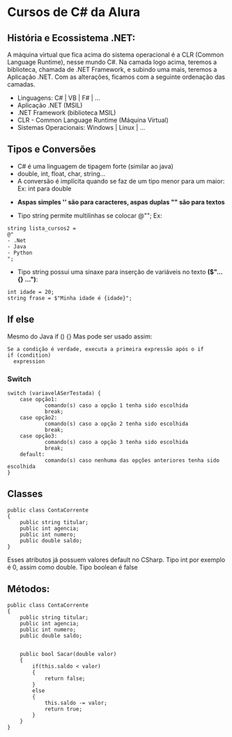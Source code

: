 # Cursos de C# da Alura

## História e Ecossistema .NET:

A máquina virtual que fica acima do sistema operacional é a CLR (Common Language Runtime), nesse mundo C#. 
Na camada logo acima, teremos a biblioteca, chamada de .NET Framework, e subindo uma mais, teremos a Aplicação .NET. 
Com as alterações, ficamos com a seguinte ordenação das camadas. 

- Linguagens: C# | VB | F# | ...
- Aplicação .NET (MSIL)
- .NET Framework (biblioteca MSIL)
- CLR - Common Language Runtime (Máquina Virtual)
- Sistemas Operacionais: Windows | Linux | ...

## Tipos e Conversões

- C# é uma linguagem de tipagem forte (similar ao java)
- double, int, float, char, string...
- A conversão é implícita quando se faz de um tipo menor para um maior:
Ex: int para double

* **Aspas simples '' são para caracteres, aspas duplas "" são para textos**
- Tipo string permite multilinhas se colocar @"";
Ex:
```
string lista_cursos2 = 
@"
- .Net
- Java
- Python
";
```
- Tipo string possui uma sinaxe para inserção de variáveis no texto **($"... {} ...")**:
```
int idade = 20;
string frase = $"Minha idade é {idade}";
```
## If else
Mesmo do Java if () {}
Mas pode ser usado assim:
```
Se a condição é verdade, executa a primeira expressão após o if
if (condition)
  expression
```
### Switch
```
switch (variavelASerTestada) {
    case opção1:
            comando(s) caso a opção 1 tenha sido escolhida
            break;
    case opção2:
            comando(s) caso a opção 2 tenha sido escolhida
            break;
    case opção3:
            comando(s) caso a opção 3 tenha sido escolhida
            break;
    default:
            comando(s) caso nenhuma das opções anteriores tenha sido escolhida
}
```
## Classes

```
public class ContaCorrente
{
    public string titular;
    public int agencia;
    public int numero;
    public double saldo;
}
```
Esses atributos já possuem valores default no CSharp. 
Tipo int por exemplo é 0, assim como double.
Tipo boolean é false

## Métodos:
```
public class ContaCorrente
{
    public string titular;
    public int agencia;
    public int numero;
    public double saldo;


    public bool Sacar(double valor)
    {
        if(this.saldo < valor)
        {
            return false;
        }
        else
        {
            this.saldo -= valor;
            return true;
        }
    }
}
```
